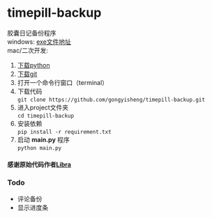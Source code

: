 # timepill-backup
胶囊日记备份程序  
windows: [exe文件地址](https://github.com/gongyisheng/timepill-backup/releases/download/0.1.1/timepill-backup.exe)  
mac/二次开发:   
1. [下载python](https://www.python.org/)
2. [下载git](https://git-scm.com/downloads)
3. 打开一个命令行窗口（terminal）
4. 下载代码   
   `git clone https://github.com/gongyisheng/timepill-backup.git`
5. 进入project文件夹  
   `cd timepill-backup`
6. 安装依赖  
   `pip install -r requirement.txt`
7. 启动 **main.py** 程序  
   `python main.py`

#### 感谢原始代码作者[Libra](http://www.timepill.net/people/100699220)

### Todo 
- 评论备份
- 显示进度条 